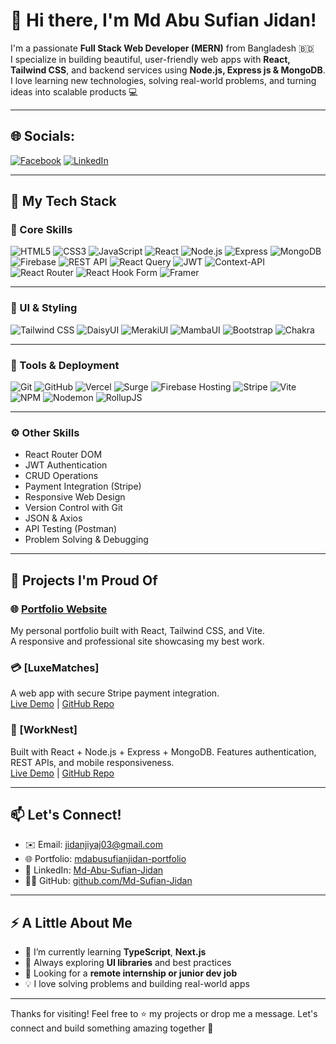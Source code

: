 # 👋 Hi there, I'm Md Abu Sufian Jidan!

I'm a passionate **Full Stack Web Developer (MERN)** from Bangladesh 🇧🇩  
I specialize in building beautiful, user-friendly web apps with **React, Tailwind CSS**, and backend services using **Node.js, Express js & MongoDB**.  
I love learning new technologies, solving real-world problems, and turning ideas into scalable products 💻

---

## 🌐 Socials:
[![Facebook](https://img.shields.io/badge/Facebook-%231877F2.svg?logo=Facebook&logoColor=white)](https://www.facebook.com/md.abu.sufian.158992) 
[![LinkedIn](https://img.shields.io/badge/LinkedIn-%230077B5.svg?logo=linkedin&logoColor=white)](https://www.linkedin.com/in/md-abu-sufian-jidan/) 

---
## 💼 My Tech Stack

### 🧠 Core Skills

![HTML5](https://img.shields.io/badge/-HTML5-E34F26?logo=html5&logoColor=fff&style=flat)
![CSS3](https://img.shields.io/badge/-CSS3-1572B6?logo=css3&logoColor=fff&style=flat)
![JavaScript](https://img.shields.io/badge/-JavaScript-F7DF1E?logo=javascript&logoColor=000&style=flat)
![React](https://img.shields.io/badge/-React-61DAFB?logo=react&logoColor=000&style=flat)
![Node.js](https://img.shields.io/badge/-Node.js-339933?logo=node.js&logoColor=fff&style=flat)
![Express](https://img.shields.io/badge/-Express.js-000000?logo=express&logoColor=fff&style=flat)
![MongoDB](https://img.shields.io/badge/-MongoDB-47A248?logo=mongodb&logoColor=fff&style=flat)
![Firebase](https://img.shields.io/badge/-Firebase-FFCA28?logo=firebase&logoColor=000&style=flat)
![REST API](https://img.shields.io/badge/-REST%20API-02569B?logo=fastapi&logoColor=fff&style=flat)
![React Query](https://img.shields.io/badge/-React%20Query-FF4154?style=for-the-badge&logo=react%20query&logoColor=white) 
![JWT](https://img.shields.io/badge/JWT-black?style=for-the-badge&logo=JSON%20web%20tokens)
![Context-API](https://img.shields.io/badge/Context--Api-000000?style=for-the-badge&logo=react)
![React Router](https://img.shields.io/badge/React_Router-CA4245?style=for-the-badge&logo=react-router&logoColor=white) 
![React Hook Form](https://img.shields.io/badge/React%20Hook%20Form-%23EC5990.svg?style=for-the-badge&logo=reacthookform&logoColor=white) 
![Framer](https://img.shields.io/badge/Framer-black?style=for-the-badge&logo=framer&logoColor=blue)

---

### 🎨 UI & Styling

![Tailwind CSS](https://img.shields.io/badge/-Tailwind%20CSS-38B2AC?logo=tailwind-css&logoColor=fff&style=flat)
![DaisyUI](https://img.shields.io/badge/-DaisyUI-3B82F6?style=flat&logoColor=white)
![MerakiUI](https://img.shields.io/badge/-MerakiUI-9333EA?style=flat)
![MambaUI](https://img.shields.io/badge/-MambaUI-6D28D9?style=flat)
![Bootstrap](https://img.shields.io/badge/bootstrap-%238511FA.svg?style=for-the-badge&logo=bootstrap&logoColor=white) 
![Chakra](https://img.shields.io/badge/chakra-%234ED1C5.svg?style=for-the-badge&logo=chakraui&logoColor=white) 

---

### 🔧 Tools & Deployment

![Git](https://img.shields.io/badge/-Git-F05032?logo=git&logoColor=fff&style=flat)
![GitHub](https://img.shields.io/badge/-GitHub-181717?logo=github&logoColor=fff&style=flat)
![Vercel](https://img.shields.io/badge/-Vercel-000000?logo=vercel&logoColor=fff&style=flat)
![Surge](https://img.shields.io/badge/-Surge-000000?style=flat)
![Firebase Hosting](https://img.shields.io/badge/-Firebase%20Hosting-FF6F00?logo=firebase&logoColor=fff&style=flat)
![Stripe](https://img.shields.io/badge/-Stripe-635BFF?logo=stripe&logoColor=fff&style=flat)
![Vite](https://img.shields.io/badge/-Vite-646CFF?logo=vite&logoColor=fff&style=flat)
![NPM](https://img.shields.io/badge/NPM-%23CB3837.svg?style=for-the-badge&logo=npm&logoColor=white) 
![Nodemon](https://img.shields.io/badge/NODEMON-%23323330.svg?style=for-the-badge&logo=nodemon&logoColor=%BBDEAD) 
![RollupJS](https://img.shields.io/badge/RollupJS-ef3335?style=for-the-badge&logo=rollup.js&logoColor=white)

---

### ⚙️ Other Skills

- React Router DOM
- JWT Authentication
- CRUD Operations
- Payment Integration (Stripe)
- Responsive Web Design
- Version Control with Git
- JSON & Axios
- API Testing (Postman)
- Problem Solving & Debugging

---

## 🚀 Projects I'm Proud Of

### 🌐 [Portfolio Website](https://portfolio-1-theta-ebon.vercel.app)
My personal portfolio built with React, Tailwind CSS, and Vite.  
A responsive and professional site showcasing my best work.

### 💳 [LuxeMatches]
A web app with secure Stripe payment integration.  
[Live Demo](https://luxe-matches-client.vercel.app/) | [GitHub Repo](https://github.com/Md-Sufian-Jidan/luxe-matches-client)

### 📲 [WorkNest]
Built with React + Node.js + Express + MongoDB. Features authentication, REST APIs, and mobile responsiveness.  
[Live Demo](https://work-nest-client.web.app/) | [GitHub Repo](https://github.com/Md-Sufian-Jidan/work-nest-client)

---

## 📫 Let's Connect!

- ✉️ Email: jidanjiyaj03@gmail.com  
- 🌐 Portfolio: [mdabusufianjidan-portfolio](https://mdabusufianjidan-portfolio.vercel.app/)
- 💼 LinkedIn: [Md-Abu-Sufian-Jidan](https://www.linkedin.com/in/md-abu-sufian-jidan/)
- 🧑‍💻 GitHub: [github.com/Md-Sufian-Jidan](https://github.com/Md-Sufian-Jidan)

---

## ⚡ A Little About Me

- 🌱 I’m currently learning **TypeScript**, **Next.js**
- 🧠 Always exploring **UI libraries** and best practices
- 🤝 Looking for a **remote internship or junior dev job**
- 💡 I love solving problems and building real-world apps

---

Thanks for visiting! Feel free to ⭐ my projects or drop me a message. Let's connect and build something amazing together 🙌
